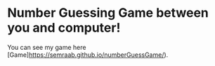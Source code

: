 # Number Guessing Game between you and computer!
You can see my game here [Game]https://semraab.github.io/numberGuessGame/).